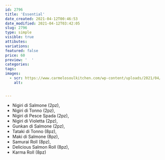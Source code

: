 ```yaml
---
id: 2796
title: 'Essential'
date_created: 2021-04-12T00:46:53
date_modified: 2021-04-12T03:42:05
slug: 2796
type: simple
visible: true
attibutes: 
variations:
featured: false
price: 60
preview: '  '
categories: 
tags: 
images: 
  - scr: https://www.carmelosoulkitchen.com/wp-content/uploads/2021/04/Essential.png
    alt: 


---
```


<ul>
<li class="p1">Nigiri di Salmone (2pz),</li>
<li class="p1">Nigiri di Tonno (2pz),</li>
<li class="p1">Nigiri di Pesce Spada (2pz),</li>
<li class="p1">Nigiri di Violetta (2pz),</li>
<li class="p1">Gunkan di Salmone (2pz),</li>
<li class="p1">Tataki di Tonno (8pz),</li>
<li class="p1">Maki di Salmone (8pz),</li>
<li class="p1">Samurai Roll (8pz),</li>
<li class="p1">Delicious Salmon Roll (8pz),</li>
<li class="p1">Karma Roll (8pz)</li>
</ul>

